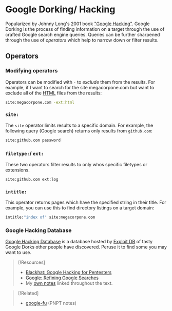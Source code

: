 
# Google Dorking/ Hacking
Popularized by Johnny Long's 2001 book ["Google Hacking"](https://www.blackhat.com/presentations/bh-europe-05/BH_EU_05-Long.pdf).  Google Dorking is the process of finding information on a target through the use of crafted Google search engine queries. Queries can be further sharpened through the use of *operators* which help to narrow down or filter results.
## Operators
### Modifying operators
Operators can be modified with `-` to *exclude* them from the results. For example, if I want to search for the site megacorpone.com but want to exclude all of the [HTML](../../cybersecurity/bug-bounties/hackerone/hacker101/HTML.md) files from the results:
```bash
site:megacorpone.com -ext:html
```
### `site:`
The `site` operator limits results to a specific domain. For example, the following query (Google search) returns only results from `github.com`:
```bash
site:github.com password
```
### `filetype:`/  `ext:`
These two operators filter results to only whos specific filetypes or extensions.
```bash
site:github.com ext:log
```
### `intitle:`
This operator returns pages which have the specified string in their title. For example, you can use this to find directory listings on a target domain:
```bash
intitle:"index of" site:megacorpone.com
```
### Google Hacking Database
[Google Hacking Database](https://www.exploit-db.com/google-hacking-database) is a database hosted by [Exploit DB](../../cybersecurity/TTPs/exploitation/tools/exploit-db.md) of tasty Google Dorks other people have discovered. Peruse it to find some you may want to use.

> [!Resources]
> - [Blackhat: Google Hacking for Pentesters](https://www.blackhat.com/presentations/bh-europe-05/BH_EU_05-Long.pdf)
> - [Google: Refining Google Searches](https://support.google.com/websearch/answer/2466433?hl=en)
> - My [own notes](https://github.com/trshpuppy/obsidian-notes) linked throughout the text.

> [!Related]
> - [google-fu](../../PNPT/PEH/recon/google-fu.md) (PNPT notes)

